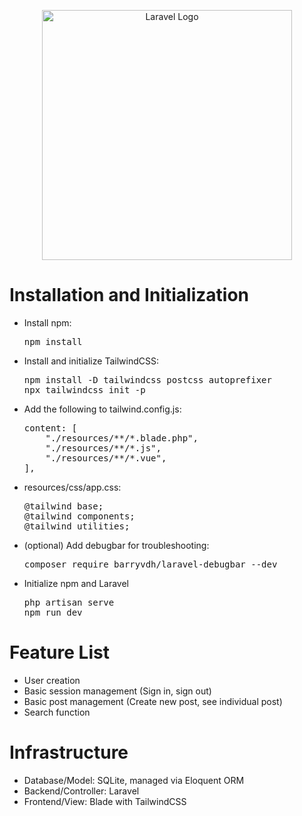 <p align="center"><a href="https://laravel.com" target="_blank"><img src="https://raw.githubusercontent.com/laravel/art/master/logo-lockup/5%20SVG/2%20CMYK/1%20Full%20Color/laravel-logolockup-cmyk-red.svg" width="400" alt="Laravel Logo"></a></p>

<h1>Installation and Initialization</h1>

<ul>
    <li>Install npm:</li>
    <pre>npm install</pre>
    <li>Install and initialize TailwindCSS:</li>
    <pre>npm install -D tailwindcss postcss autoprefixer
npx tailwindcss init -p</pre>
    <li>Add the following to tailwind.config.js:</li>
      <pre>content: [
    "./resources/**/*.blade.php",
    "./resources/**/*.js",
    "./resources/**/*.vue",
],</pre>
    <li>resources/css/app.css:</li>
    <pre>@tailwind base;
@tailwind components;
@tailwind utilities;</pre>
    <li>(optional) Add debugbar for troubleshooting:</li>
    <pre>composer require barryvdh/laravel-debugbar --dev</pre>
    <li>Initialize npm and Laravel</li>
    <pre>php artisan serve
npm run dev</pre>
</ul>

<h1>Feature List</h1>
<ul>
    <li>User creation</li>
    <li>Basic session management (Sign in, sign out)</li>
    <li>Basic post management (Create new post, see individual post)</li>
    <li>Search function</li>
</ul>

<h1>Infrastructure</h1>
<ul>
    <li>Database/Model: SQLite, managed via Eloquent ORM</li>
    <li>Backend/Controller: Laravel</li>
    <li>Frontend/View: Blade with TailwindCSS</li>
</ul>
